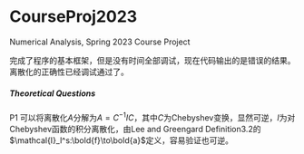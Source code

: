# CourseProj2023
 Numerical Analysis, Spring 2023 Course Project



完成了程序的基本框架，但是没有时间全部调试，现在代码输出的是错误的结果。离散化的正确性已经调试通过了。



##### Theoretical Questions

P1 可以将离散化$A$分解为$A=C^{-1}IC$，其中$C$为Chebyshev变换，显然可逆，$I$为对Chebyshev函数的积分离散化，由Lee and Greengard Definition3.2的$\mathcal{I}_l^s:\bold{f}\to\bold{a}$定义，容易验证也可逆。

